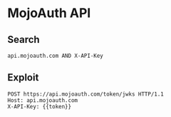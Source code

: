 # MojoAuth API

## Search

```
api.mojoauth.com AND X-API-Key
```

## Exploit

```
POST https://api.mojoauth.com/token/jwks HTTP/1.1
Host: api.mojoauth.com
X-API-Key: {{token}}
```
